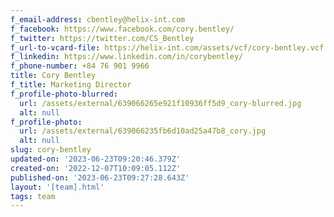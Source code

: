 ```yaml
---
f_email-address: cbentley@helix-int.com
f_facebook: https://www.facebook.com/cory.bentley/
f_twitter: https://twitter.com/CS_Bentley
f_url-to-vcard-file: https://helix-int.com/assets/vcf/cory-bentley.vcf
f_linkedin: https://www.linkedin.com/in/corybentley/
f_phone-number: +84 76 901 9966
title: Cory Bentley
f_title: Marketing Director
f_profile-photo-blurred:
  url: /assets/external/639066265e921f10936ff5d9_cory-blurred.jpg
  alt: null
f_profile-photo:
  url: /assets/external/639066235fb6d10ad25a47b8_cory.jpg
  alt: null
slug: cory-bentley
updated-on: '2023-06-23T09:20:46.379Z'
created-on: '2022-12-07T10:09:05.112Z'
published-on: '2023-06-23T09:27:28.643Z'
layout: '[team].html'
tags: team
---
```



